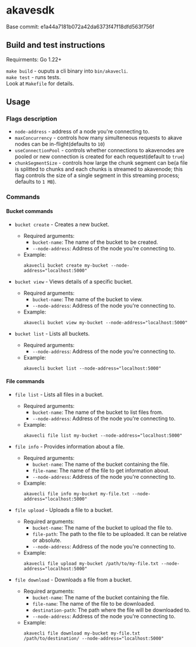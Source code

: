 # akavesdk

Base commit: e1a44a7181b072a42da6373f47f18dfd563f756f

## Build and test instructions
Requirments: Go 1.22+

`make build` - ouputs a cli binary into `bin/akavecli`.<br>
`make test` - runs tests.<br>
Look at `Makefile` for details.

## Usage
### Flags description
- `node-address` - address of a node you're connecting to.
- `maxConcurrency` - controls how many simulteneous requests to akave nodes can be in-flight(defaults to `10`)
- `useConnectionPool` - controls whether connections to akavenodes are pooled or new connection is created for each request(default to `true`)
- `chunkSegmentSize` - controls how large the chunk segment can be(a file is splitted to chunks and each chunks is streamed to akavenode; this flag controls the size of a single segment in this streaming process; defaults to `1 MB`).

### Commands
#### Bucket commands
- `bucket create` - Creates a new bucket.
  - Required arguments:
    - `bucket-name`: The name of the bucket to be created.
    - `--node-address`: Address of the node you're connecting to.
  - Example:
    ```
    akavecli bucket create my-bucket --node-address="localhost:5000"
    ```

- `bucket view` - Views details of a specific bucket.
  - Required arguments:
    - `bucket-name`: The name of the bucket to view.
    - `--node-address`: Address of the node you're connecting to.
  - Example:
    ```
    akavecli bucket view my-bucket --node-address="localhost:5000"
    ```

- `bucket list` - Lists all buckets.
  - Required arguments:
    - `--node-address`: Address of the node you're connecting to.
  - Example:
    ```
    akavecli bucket list --node-address="localhost:5000"
    ```

#### File commands
- `file list` - Lists all files in a bucket.
  - Required arguments:
    - `bucket-name`: The name of the bucket to list files from.
    - `--node-address`: Address of the node you're connecting to.
  - Example:
    ```
    akavecli file list my-bucket --node-address="localhost:5000"
    ```

- `file info` - Provides information about a file.
  - Required arguments:
    - `bucket-name`: The name of the bucket containing the file.
    - `file-name`: The name of the file to get information about.
    - `--node-address`: Address of the node you're connecting to.
  - Example:
    ```
    akavecli file info my-bucket my-file.txt --node-address="localhost:5000"
    ```

- `file upload` - Uploads a file to a bucket.
  - Required arguments:
    - `bucket-name`: The name of the bucket to upload the file to.
    - `file-path`: The path to the file to be uploaded. It can be relative or absolute.
    - `--node-address`: Address of the node you're connecting to.
  - Example:
    ```
    akavecli file upload my-bucket /path/to/my-file.txt --node-address="localhost:5000"
    ```

- `file download` - Downloads a file from a bucket.
  - Required arguments:
    - `bucket-name`: The name of the bucket containing the file.
    - `file-name`: The name of the file to be downloaded.
    - `destination-path`: The path where the file will be downloaded to.
    - `--node-address`: Address of the node you're connecting to.
  - Example:
    ```
    akavecli file download my-bucket my-file.txt /path/to/destination/ --node-address="localhost:5000"
    ```
